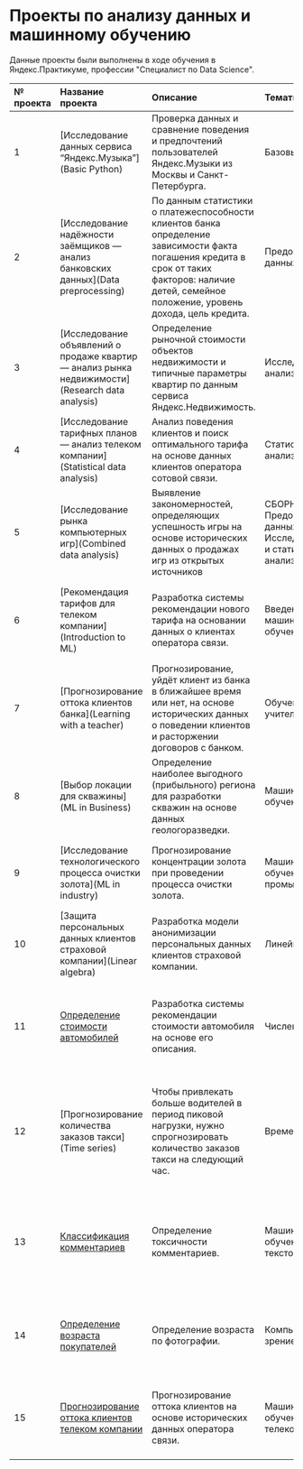 # Проекты по анализу данных и машинному обучению

Данные проекты были выполнены в ходе обучения в Яндекс.Практикуме, профессии "Специалист по Data Science".

| № проекта | Название проекта | Описание | Тематика | Используемые библиотеки |
|:-----|:-----|:-----|:-----|:-----|
| 1 | [Исследование данных сервиса “Яндекс.Музыка”](Basic Python) | Проверка данных и сравнение поведения и предпочтений пользователей Яндекс.Музыки из Москвы и Санкт-Петербурга. | Базовый Python | *pandas* |
| 2 | [Исследование надёжности заёмщиков — анализ банковских данных](Data preprocessing) | По данным статистики о платежеспособности клиентов банка определение зависимости факта погашения кредита в срок от таких факторов: наличие детей, семейное положение, уровень дохода, цель кредита. | Предобработка данных | *collections<br/>json<br/>numpy<br/>pandas<br/>pymystem3<br/>seaborn* |
| 3 | [Исследование объявлений о продаже квартир — анализ рынка недвижимости](Research data analysis) | Определение рыночной стоимости объектов недвижимости и типичные параметры квартир по данным сервиса Яндекс.Недвижимость. | Исследовательский анализ данных | *matplotlib<br/>pandas<br/>seaborn* |
| 4 | [Исследование тарифных планов — анализ телеком компании](Statistical data analysis) | Анализ поведения клиентов и поиск оптимального тарифа на основе данных клиентов оператора сотовой связи. | Статистический анализ данных | *collections<br/>matplotlib<br/>numpy<br/>pandas<br/>pymystem3<br/>scipy* |
| 5 | [Исследование рынка компьютерных игр](Combined data analysis) | Выявление закономерностей, определяющих успешность игры на основе исторических данных о продажах игр из открытых источников | СБОРНЫЙ ПРОЕКТ: Предобработка данных, Исследовательский и статистический анализ данных | *collections<br/>matplotlib<br/>numpy<br/>pandas<br/>pymystem3<br/>random<br/>scipy<br/>seaborn* |
| 6 | [Рекомендация тарифов для телеком компании](Introduction to ML) | Разработка системы рекомендации нового тарифа на основании данных о клиентах оператора связи. | Введение в машинное обучение | *matplotlib<br/>numpy<br/>pandas<br/>random<br/>scipy<br/>seaborn<br/>sklearn* |
| 7 | [Прогнозирование оттока клиентов банка](Learning with a teacher) | Прогнозирование, уйдёт клиент из банка в ближайшее время или нет, на основе исторических данных о поведении клиентов и расторжении договоров с банком. | Обучение с учителем | *matplotlib<br/>numpy<br/>pandas<br/>scipy<br/>seaborn<br/>sklearn* |
| 8 | [Выбор локации для скважины](ML in Business) | Определение наиболее выгодного (прибыльного) региона для разработки скважин на основе данных геологоразведки. | Машинное обучение в бизнесе | *matplotlib<br/>numpy<br/>pandas<br/>scipy<br/>seaborn<br/>sklearn* |
| 9 | [Исследование технологического процесса очистки золота](ML in industry) | Прогнозирование концентрации золота при проведении процесса очистки золота. | Машинное обучение в промышленности | *matplotlib<br/>numpy<br/>pandas<br/>scipy<br/>seaborn<br/>sklearn* |
| 10 | [Защита персональных данных клиентов страховой компании](Linear algebra) | Разработка модели анонимизации персональных данных клиентов страховой компании. | Линейная алгебра | *matplotlib<br/>numpy<br/>pandas<br/>seaborn<br/>sklearn* |
| 11 | [Определение стоимости автомобилей](GB) | Разработка системы рекомендации стоимости автомобиля на основе его описания. | Численные методы | *itertools<br/>lightgbm<br/>matplotlib<br/>numpy<br/>pandas<br/>seaborn<br/>sklearn<br/>time* |
| 12 | [Прогнозирование количества заказов такси](Time series) | Чтобы привлекать больше водителей в период пиковой нагрузки, нужно спрогнозировать количество заказов такси на следующий час. | Временные ряды | *itertools<br/>lightgbm<br/>matplotlib<br/>numpy<br/>pandas<br/>scipy<br/>seaborn<br/>sklearn<br/>statsmodels<br/>time* |
| 13 | [Классификация комментариев](NLP) | Определение токсичности комментариев. | Машинное обучение для текстов | *lightgbm<br/>matplotlib<br/>nltk<br/>numpy<br/>pandas<br/>re<br/>sklearn<br/>spacy<br/>time* |
| 14 | [Определение возраста покупателей](CV) | Определение возраста по фотографии. | Компьютерное зрение | *matplotlib<br/>numpy<br/>pandas<br/>PIL<br/>seaborn<br/>tensorflow<br/>time* |
| 15 | [Прогнозирование оттока клиентов телеком компании](Telecom) | Прогнозирование оттока клиентов на основе исторических данных оператора связи. | Машинное обучение для телеком компании | *lightgbm<br/>matplotlib<br/>numpy<br/>pandas<br/>seaborn<br/>sklearn<br/>time* |


